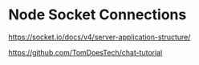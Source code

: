 # Node Socket Connections

https://socket.io/docs/v4/server-application-structure/

https://github.com/TomDoesTech/chat-tutorial

<!-- import { io } from "socket.io-client";
const socket = io("https://api.example.com", {
  withCredentials: true,
  extraHeaders: {
    "my-custom-header": "abcd"
  }
}); -->
